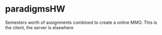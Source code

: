 # paradigmsHW

Semesters worth of assignments combined to create a online MMO. This is the client, the server is elsewhere
